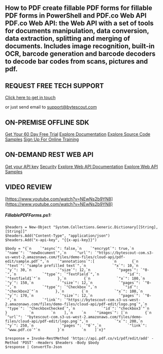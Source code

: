 ## How to PDF create fillable PDF forms for fillable PDF forms in PowerShell and PDF.co Web API PDF.co Web API: the Web API with a set of tools for documents manipulation, data conversion, data extraction, splitting and merging of documents. Includes image recognition, built-in OCR, barcode generation and barcode decoders to decode bar codes from scans, pictures and pdf.

## REQUEST FREE TECH SUPPORT

[Click here to get in touch](https://bytescout.zendesk.com/hc/en-us/requests/new?subject=PDF.co%20Web%20API%20Question)

or just send email to [support@bytescout.com](mailto:support@bytescout.com?subject=PDF.co%20Web%20API%20Question) 

## ON-PREMISE OFFLINE SDK 

[Get Your 60 Day Free Trial](https://bytescout.com/download/web-installer?utm_source=github-readme)
[Explore Documentation](https://bytescout.com/documentation/index.html?utm_source=github-readme)
[Explore Source Code Samples](https://github.com/bytescout/ByteScout-SDK-SourceCode/)
[Sign Up For Online Training](https://academy.bytescout.com/)


## ON-DEMAND REST WEB API

[Get your API key](https://app.pdf.co/signup?utm_source=github-readme)
[Security](https://pdf.co/security)
[Explore Web API Documentation](https://apidocs.pdf.co?utm_source=github-readme)
[Explore Web API Samples](https://github.com/bytescout/ByteScout-SDK-SourceCode/tree/master/PDF.co%20Web%20API)

## VIDEO REVIEW

[https://www.youtube.com/watch?v=NEwNs2b9YN8](https://www.youtube.com/watch?v=NEwNs2b9YN8)




<!-- code block begin -->

##### **FillablePDFForms.ps1:**
    
```
$headers = New-Object "System.Collections.Generic.Dictionary[[String],[String]]"
$headers.Add("Content-Type", "application/json")
$headers.Add("x-api-key", "{{x-api-key}}")

$body = "{`n    `"async`": false,`n    `"encrypt`": true,`n    `"name`": `"newDocument`",`n    `"url`": `"https://bytescout-com.s3-us-west-2.amazonaws.com/files/demo-files/cloud-api/pdf-edit/sample.pdf`",`n    `"annotations`":[        `n       {`n            `"text`":`"sample prefilled text`",`n            `"x`": 10,`n            `"y`": 30,`n            `"size`": 12,`n            `"pages`": `"0-`",`n            `"type`": `"TextField`",`n            `"id`": `"textfield1`"`n        },`n        {`n            `"x`": 100,`n            `"y`": 150,`n            `"size`": 12,`n            `"pages`": `"0-`",`n            `"type`": `"Checkbox`",`n            `"id`": `"checkbox2`"`n        },`n        {`n            `"x`": 100,`n            `"y`": 170,`n            `"size`": 12,`n            `"pages`": `"0-`",`n            `"link`": `"https://bytescout-com.s3-us-west-2.amazonaws.com/files/demo-files/cloud-api/pdf-edit/logo.png`",`n            `"type`": `"CheckboxChecked`",`n            `"id`":`"checkbox3`"`n        }          `n        `n    ],`n    `n    `"images`": [`n        {`n            `"url`": `"bytescout-com.s3-us-west-2.amazonaws.com/files/demo-files/cloud-api/pdf-edit/logo.png`",`n            `"x`": 200,`n            `"y`": 250,`n            `"pages`": `"0`",`n            `"link`": `"www.pdf.co`"`n        }`n        `n    ]`n}"

$response = Invoke-RestMethod 'https://api.pdf.co/v1/pdf/edit/add' -Method 'POST' -Headers $headers -Body $body
$response | ConvertTo-Json
```

<!-- code block end -->